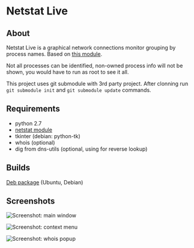 Netstat Live
============

About
-----

Netstat Live is a graphical network connections monitor grouping by process names. Based on [this module](https://github.com/da667/netstat).

Not all processes can be identified, non-owned process info  will not be shown, you would have to run as root to see it all.

This project uses git submodule with 3rd party project. After clonning run `git submodule init` and `git submodule update` commands.

Requirements
------------

* python 2.7
* [netstat module](https://github.com/da667/netstat)
* tkinter (debian: python-tk)
* whois (optional)
* dig from dns-utils (optional, using for reverse lookup)

Builds
------

[Deb package](http://brainfucker.myihor.ru/share/apps/netstatlive/builds/netstatlive_0.1-2_all.deb) (Ubuntu, Debian)

Screenshots
-----------

![Screenshot: main window](http://i.imgur.com/lLHW8hf.png "Screenshot: main window")

![Screenshot: context menu](http://i.imgur.com/xMpgnRO.png "Screenshot: context-menu")

![Screenshot: whois popup](http://i.imgur.com/xi9Z970.png "Screenshot: whois pupup")
